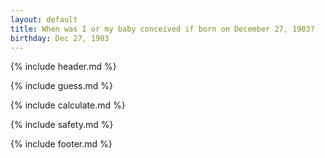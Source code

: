```yaml
---
layout: default
title: When was I or my baby conceived if born on December 27, 1903?
birthday: Dec 27, 1903
---
```


{% include header.md %}

{% include guess.md %}

{% include calculate.md %}

{% include safety.md %}

{% include footer.md %}



